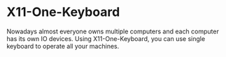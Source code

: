 # X11-One-Keyboard
Nowadays almost everyone owns multiple computers and each computer has its own IO devices. Using X11-One-Keyboard, you can use single keyboard to operate all your machines.

